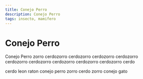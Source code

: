 ```yaml
---
title: Conejo Perro
description: Conejo Perro
tags: insecto, mamifero
---
```


# Conejo Perro

Conejo Perro zorro cerdozorro cerdozorro cerdozorro cerdozorro cerdozorro cerdozorro cerdozorro cerdozorro cerdozorro cerdo

cerdo leon raton conejo perro zorro cerdo zorro conejo gato